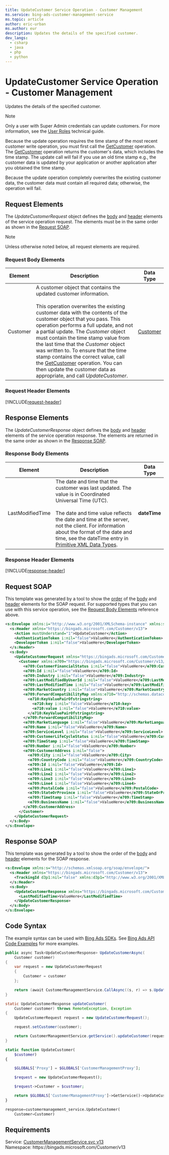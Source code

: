 ```yaml
---
title: UpdateCustomer Service Operation - Customer Management
ms.service: bing-ads-customer-management-service
ms.topic: article
author: eric-urban
ms.author: eur
description: Updates the details of the specified customer.
dev_langs: 
  - csharp
  - java
  - php
  - python
---
```

# UpdateCustomer Service Operation - Customer Management
Updates the details of the specified customer.  

> [!NOTE]
> Only a user with Super Admin credentials can update customers. For more information, see the [User Roles](../guides/account-hierarchy-permissions.md#user-roles) technical guide.  

Because the update operation requires the time stamp of the most recent customer write operation, you must first call the [GetCustomer](getcustomer.md) operation. The [GetCustomer](getcustomer.md) operation returns the customer's data, which includes the time stamp. The update call will fail if you use an old time stamp e.g., the customer data is updated by your application or another application after you obtained the time stamp. 

Because the update operation completely overwrites the existing customer data, the customer data must contain all required data; otherwise, the operation will fail.

## <a name="request"></a>Request Elements
The *UpdateCustomerRequest* object defines the [body](#request-body) and [header](#request-header) elements of the service operation request. The elements must be in the same order as shown in the [Request SOAP](#request-soap). 

> [!NOTE]
> Unless otherwise noted below, all request elements are required.

### <a name="request-body"></a>Request Body Elements

|Element|Description|Data Type|
|-----------|---------------|-------------|
|<a name="customer"></a>Customer|A customer object that contains the updated customer information.<br/><br/>This operation overwrites the existing customer data with the contents of the customer object that you pass. This operation performs a full update, and not a partial update. The *Customer* object must contain the time stamp value from the last time that the *Customer* object was written to. To ensure that the time stamp contains the correct value, call the [GetCustomer](getcustomer.md) operation. You can then update the customer data as appropriate, and call *UpdateCustomer*.|[Customer](customer.md)|

### <a name="request-header"></a>Request Header Elements
[!INCLUDE[request-header](./includes/request-header.md)]

## <a name="response"></a>Response Elements
The *UpdateCustomerResponse* object defines the [body](#response-body) and [header](#response-header) elements of the service operation response. The elements are returned in the same order as shown in the [Response SOAP](#response-soap).

### <a name="response-body"></a>Response Body Elements

|Element|Description|Data Type|
|-----------|---------------|-------------|
|<a name="lastmodifiedtime"></a>LastModifiedTime|The date and time that the customer was last updated. The value is in Coordinated Universal Time (UTC).<br/><br/>The date and time value reflects the date and time at the server, not the client. For information about the format of the date and time, see the dateTime entry in [Primitive XML Data Types](https://go.microsoft.com/fwlink/?linkid=859198).|**dateTime**|

### <a name="response-header"></a>Response Header Elements
[!INCLUDE[response-header](./includes/response-header.md)]

## <a name="request-soap"></a>Request SOAP
This template was generated by a tool to show the [order](../guides/services-protocol.md#element-order) of the [body](#request-body) and [header](#request-header) elements for the SOAP request. For supported types that you can use with this service operation, see the [Request Body Elements](#request-body) reference above.

```xml
<s:Envelope xmlns:i="http://www.w3.org/2001/XMLSchema-instance" xmlns:s="http://schemas.xmlsoap.org/soap/envelope/">
  <s:Header xmlns="https://bingads.microsoft.com/Customer/v13">
    <Action mustUnderstand="1">UpdateCustomer</Action>
    <AuthenticationToken i:nil="false">ValueHere</AuthenticationToken>
    <DeveloperToken i:nil="false">ValueHere</DeveloperToken>
  </s:Header>
  <s:Body>
    <UpdateCustomerRequest xmlns="https://bingads.microsoft.com/Customer/v13">
      <Customer xmlns:e709="https://bingads.microsoft.com/Customer/v13/Entities" i:nil="false">
        <e709:CustomerFinancialStatus i:nil="false">ValueHere</e709:CustomerFinancialStatus>
        <e709:Id i:nil="false">ValueHere</e709:Id>
        <e709:Industry i:nil="false">ValueHere</e709:Industry>
        <e709:LastModifiedByUserId i:nil="false">ValueHere</e709:LastModifiedByUserId>
        <e709:LastModifiedTime i:nil="false">ValueHere</e709:LastModifiedTime>
        <e709:MarketCountry i:nil="false">ValueHere</e709:MarketCountry>
        <e709:ForwardCompatibilityMap xmlns:e710="http://schemas.datacontract.org/2004/07/System.Collections.Generic" i:nil="false">
          <e710:KeyValuePairOfstringstring>
            <e710:key i:nil="false">ValueHere</e710:key>
            <e710:value i:nil="false">ValueHere</e710:value>
          </e710:KeyValuePairOfstringstring>
        </e709:ForwardCompatibilityMap>
        <e709:MarketLanguage i:nil="false">ValueHere</e709:MarketLanguage>
        <e709:Name i:nil="false">ValueHere</e709:Name>
        <e709:ServiceLevel i:nil="false">ValueHere</e709:ServiceLevel>
        <e709:CustomerLifeCycleStatus i:nil="false">ValueHere</e709:CustomerLifeCycleStatus>
        <e709:TimeStamp i:nil="false">ValueHere</e709:TimeStamp>
        <e709:Number i:nil="false">ValueHere</e709:Number>
        <e709:CustomerAddress i:nil="false">
          <e709:City i:nil="false">ValueHere</e709:City>
          <e709:CountryCode i:nil="false">ValueHere</e709:CountryCode>
          <e709:Id i:nil="false">ValueHere</e709:Id>
          <e709:Line1 i:nil="false">ValueHere</e709:Line1>
          <e709:Line2 i:nil="false">ValueHere</e709:Line2>
          <e709:Line3 i:nil="false">ValueHere</e709:Line3>
          <e709:Line4 i:nil="false">ValueHere</e709:Line4>
          <e709:PostalCode i:nil="false">ValueHere</e709:PostalCode>
          <e709:StateOrProvince i:nil="false">ValueHere</e709:StateOrProvince>
          <e709:TimeStamp i:nil="false">ValueHere</e709:TimeStamp>
          <e709:BusinessName i:nil="false">ValueHere</e709:BusinessName>
        </e709:CustomerAddress>
      </Customer>
    </UpdateCustomerRequest>
  </s:Body>
</s:Envelope>
```

## <a name="response-soap"></a>Response SOAP
This template was generated by a tool to show the order of the [body](#response-body) and [header](#response-header) elements for the SOAP response.

```xml
<s:Envelope xmlns:s="http://schemas.xmlsoap.org/soap/envelope/">
  <s:Header xmlns="https://bingads.microsoft.com/Customer/v13">
    <TrackingId d3p1:nil="false" xmlns:d3p1="http://www.w3.org/2001/XMLSchema-instance">ValueHere</TrackingId>
  </s:Header>
  <s:Body>
    <UpdateCustomerResponse xmlns="https://bingads.microsoft.com/Customer/v13">
      <LastModifiedTime>ValueHere</LastModifiedTime>
    </UpdateCustomerResponse>
  </s:Body>
</s:Envelope>
```

## <a name="example"></a>Code Syntax
The example syntax can be used with [Bing Ads SDKs](../guides/client-libraries.md). See [Bing Ads API Code Examples](../guides/code-examples.md) for more examples.
```csharp
public async Task<UpdateCustomerResponse> UpdateCustomerAsync(
	Customer customer)
{
	var request = new UpdateCustomerRequest
	{
		Customer = customer
	};

	return (await CustomerManagementService.CallAsync((s, r) => s.UpdateCustomerAsync(r), request));
}
```
```java
static UpdateCustomerResponse updateCustomer(
	Customer customer) throws RemoteException, Exception
{
	UpdateCustomerRequest request = new UpdateCustomerRequest();

	request.setCustomer(customer);

	return CustomerManagementService.getService().updateCustomer(request);
}
```
```php
static function UpdateCustomer(
	$customer)
{

	$GLOBALS['Proxy'] = $GLOBALS['CustomerManagementProxy'];

	$request = new UpdateCustomerRequest();

	$request->Customer = $customer;

	return $GLOBALS['CustomerManagementProxy']->GetService()->UpdateCustomer($request);
}
```
```python
response=customermanagement_service.UpdateCustomer(
	Customer=Customer)
```

## Requirements
Service: [CustomerManagementService.svc v13](https://clientcenter.api.bingads.microsoft.com/Api/CustomerManagement/v13/CustomerManagementService.svc)  
Namespace: https\://bingads.microsoft.com/Customer/v13  

